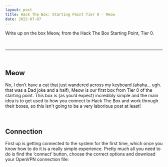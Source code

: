 ```yaml
---
layout: post
title: Hack The Box: Starting Point Tier 0 - Meow
date: 2022-07-07
---
```


Write up on the box Meow, from the Hack The Box Starting Point, Tier 0.

&nbsp;

---

&nbsp;

## Meow

No, I don’t have a cat that just wandered across my keyboard (ahaha… ugh. that was a Dad joke and a half), Meow is our first box from Tier 0 of the starting point. This box is (as you’d expect) incredibly simple and the main idea is to get used to how you connect to Hack The Box and work through their boxes, so this isn't going to be a very laborious post at least!

&nbsp;
&nbsp;

## Connection

First up is getting connected to the system for the first time, which once you know how to do it is a really simple experience. Pretty much all you need to do is find the ‘connect’ button, choose the correct options and download your OpenVPN connection file:
